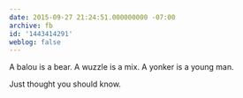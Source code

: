 ```yaml
---
date: 2015-09-27 21:24:51.000000000 -07:00
archive: fb
id: '1443414291'
weblog: false
---
```


A balou is a bear. A wuzzle is a mix. A yonker is a young man. 

Just thought you should know.
